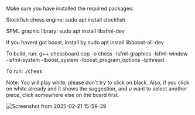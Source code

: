 Make sure you have installed the required packages:

Stockfish chess engine: sudo apt install stockfish

SFML graphic library: sudo apt install libsfml-dev

If you havent got boost, install by sudo apt install libboost-all-dev

To build, run: g++ chessboard.cpp -o chess -lsfml-graphics -lsfml-window -lsfml-system -lboost_system -lboost_program_options -lpthread

To run: ./chess

Note: You will play white, please don't try to click on black. Also, if you click on white already and it shows the suggestion, and u want to select another piece, click somewhere else on the board first.

![Screenshot from 2025-02-21 15-59-39](https://github.com/user-attachments/assets/c686e9f6-5685-4107-b0f0-89371f49dd3a)
